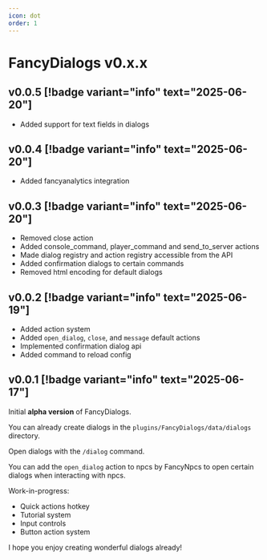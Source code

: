 ```yaml
---
icon: dot
order: 1
---
```


# FancyDialogs v0.x.x

## v0.0.5 [!badge variant="info" text="2025-06-20"]

- Added support for text fields in dialogs

## v0.0.4 [!badge variant="info" text="2025-06-20"]

- Added fancyanalytics integration

## v0.0.3 [!badge variant="info" text="2025-06-20"]

- Removed close action
- Added console_command, player_command and send_to_server actions
- Made dialog registry and action registry accessible from the API
- Added confirmation dialogs to certain commands
- Removed html encoding for default dialogs

## v0.0.2 [!badge variant="info" text="2025-06-19"]

- Added action system
- Added `open_dialog`, `close`, and `message` default actions
- Implemented confirmation dialog api
- Added command to reload config

## v0.0.1 [!badge variant="info" text="2025-06-17"]

Initial **alpha version** of FancyDialogs.

You can already create dialogs in the `plugins/FancyDialogs/data/dialogs` directory.

Open dialogs with the `/dialog` command.

You can add the `open_dialog` action to npcs by FancyNpcs to open certain dialogs when interacting with npcs.

Work-in-progress:
- Quick actions hotkey
- Tutorial system
- Input controls
- Button action system

I hope you enjoy creating wonderful dialogs already!

